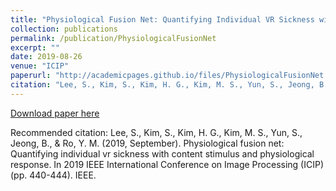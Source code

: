 ```yaml
---
title: "Physiological Fusion Net: Quantifying Individual VR Sickness with Content Stimulus and Physiological Response"
collection: publications
permalink: /publication/PhysiologicalFusionNet
excerpt: ""
date: 2019-08-26
venue: "ICIP"
paperurl: "http://academicpages.github.io/files/PhysiologicalFusionNet.pdf"
citation: "Lee, S., Kim, S., Kim, H. G., Kim, M. S., Yun, S., Jeong, B., & Ro, Y. M. (2019, September). Physiological fusion net: Quantifying individual vr sickness with content stimulus and physiological response. In 2019 IEEE International Conference on Image Processing (ICIP) (pp. 440-444). IEEE."
---
```


[Download paper here](http://academicpages.github.io/files/PhysiologicalFusionNet.pdf)

Recommended citation: Lee, S., Kim, S., Kim, H. G., Kim, M. S., Yun, S., Jeong, B., & Ro, Y. M. (2019, September). Physiological fusion net: Quantifying individual vr sickness with content stimulus and physiological response. In 2019 IEEE International Conference on Image Processing (ICIP) (pp. 440-444). IEEE.

